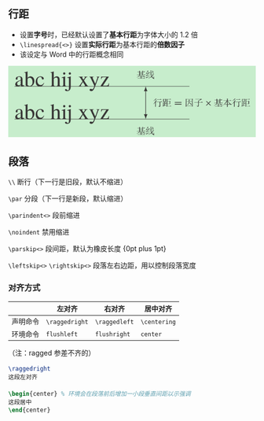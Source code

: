 ## 行距

- 设置**字号**时，已经默认设置了**基本行距**为字体大小的 1.2 倍
- `\linespread{<>}` 设置**实际行距**为基本行距的**倍数因子**
- 该设定与 Word 中的行距概念相同

![行距](../img/行距.png)

## 段落

`\\` 断行（下一行是旧段，默认不缩进）

`\par` 分段（下一行是新段，默认缩进）

`\parindent<>` 段前缩进

`\noindent` 禁用缩进

`\parskip<>` 段间距，默认为橡皮长度 {0pt plus 1pt}

`\leftskip<>` `\rightskip<>` 段落左右边距，用以控制段落宽度

### 对齐方式

||左对齐|右对齐|居中对齐|
|--|--|--|--|
|声明命令|`\raggedright`|`\raggedleft`|`\centering`|
|环境命令|`flushleft` |`flushright` |`center` |

（注：ragged 参差不齐的）

```latex
\raggedright
这段左对齐

\begin{center} % 环境会在段落前后增加一小段垂直间距以示强调
这段居中
\end{center}
```

